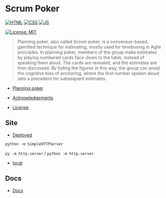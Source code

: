 # Scrum Poker

[![HTML](https://img.shields.io/badge/HTML-E34F26?style=for-the-badge&logo=html5&logoColor=white)](https://developer.mozilla.org/en-US/docs/Learn/Getting_started_with_the_web/HTML_basics)
[![CSS](https://img.shields.io/badge/CSS-1572B6?&style=for-the-badge&logo=css3&logoColor=white)](https://developer.mozilla.org/en-US/docs/Web/CSS)
[![JS](https://img.shields.io/badge/JavaScript-323330?style=for-the-badge&logo=javascript&logoColor=F7DF1E)](https://developer.mozilla.org/en-US/docs/Web/JavaScript)

[![License: MIT](https://img.shields.io/badge/License-MIT-lightgrey.svg)](https://opensource.org/licenses/MIT)

> Planning poker, also called Scrum poker, is a consensus-based, gamified technique for estimating, mostly used for timeboxing in Agile principles. In planning poker, members of the group make estimates by playing numbered cards face-down to the table, instead of speaking them aloud. The cards are revealed, and the estimates are then discussed. By hiding the figures in this way, the group can avoid the cognitive bias of anchoring, where the first number spoken aloud sets a precedent for subsequent estimates.

- [Planning poker](https://en.wikipedia.org/wiki/Planning_poker)

- [Acknowledgements](ACKNOWLEDGEMENTS.md)
- [License](LICENSE)

## Site

- [Deployed](https://alex-hedley.github.io/scrum-poker)

`python -m SimpleHTTPServer`

`py -m http.server` / `python -m http.server`

- [local](http://localhost:8000/)

## Docs

- [Docs](docs/README.md)
